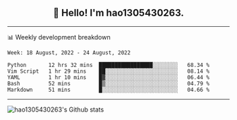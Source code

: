 <h2 align="center">👋 Hello! I'm hao1305430263.</h2>


---- 
📊 Weekly development breakdown

<!--START_SECTION:waka-->
```text
Week: 18 August, 2022 - 24 August, 2022

Python       12 hrs 32 mins  █████████████████░░░░░░░░   68.34 % 
Vim Script   1 hr 29 mins    ██░░░░░░░░░░░░░░░░░░░░░░░   08.14 % 
YAML         1 hr 10 mins    █▓░░░░░░░░░░░░░░░░░░░░░░░   06.44 % 
Bash         52 mins         █▒░░░░░░░░░░░░░░░░░░░░░░░   04.79 % 
Markdown     51 mins         █░░░░░░░░░░░░░░░░░░░░░░░░   04.66 % 
```
<!--END_SECTION:waka-->
----
![hao1305430263's Github stats](https://github-readme-stats.vercel.app/api?username=hao1305430263&show_icons=true)


<!--
**hao1305430263/hao1305430263** is a ✨ _special_ ✨ repository because its `README.md` (this file) appears on your GitHub profile.

Here are some ideas to get you started:

- 🔭 I’m currently working on ...
- 🌱 I’m currently learning ...
- 👯 I’m looking to collaborate on ...
- 🤔 I’m looking for help with ...
- 💬 Ask me about ...
- 📫 How to reach me: ...
- 😄 Pronouns: ...
- ⚡ Fun fact: ...
-->
